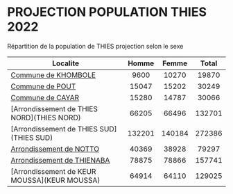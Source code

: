 # PROJECTION POPULATION THIES 2022
	
Répartition de la population de THIES projection selon le sexe
	
| Localite  | Homme | Femme | Total |
| --------- |:-----:|:-----:|:-----:|
| [Commune de KHOMBOLE](KHOMBOLE) | 9600 | 10270 | 19870 |
| [Commune de POUT](POUT) | 15047 | 15202 | 30249 |
| [Commune de CAYAR](CAYAR) | 15280 | 14787 | 30066 |
| [Arrondissement de THIES NORD](THIES NORD) | 66205 | 66496 | 132701 |
| [Arrondissement de THIES SUD](THIES SUD) | 132201 | 140184 | 272386 |
| [Arrondissement de NOTTO](NOTTO) | 40369 | 38928 | 79297 |
| [Arrondissement de THIENABA](THIENABA) | 78875 | 78866 | 157741 |
| [Arrondissement de KEUR MOUSSA](KEUR MOUSSA) | 64914 | 64110 | 129025 |
